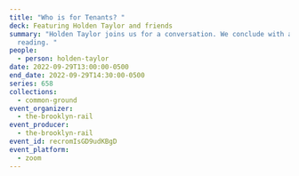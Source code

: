 ```yaml
---
title: "Who is for Tenants? "
deck: Featuring Holden Taylor and friends
summary: "Holden Taylor joins us for a conversation. We conclude with a poetry
  reading. "
people:
  - person: holden-taylor
date: 2022-09-29T13:00:00-0500
end_date: 2022-09-29T14:30:00-0500
series: 658
collections:
  - common-ground
event_organizer:
  - the-brooklyn-rail
event_producer:
  - the-brooklyn-rail
event_id: recromIsGD9udKBgD
event_platform:
  - zoom
---
```


